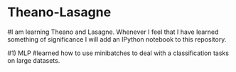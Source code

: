 # Theano-Lasagne

#I am learning Theano and Lasagne. Whenever I feel that I have learned something of significance I will add an IPython notebook to this repository.

#1) MLP
#learned how to use minibatches to deal with a classification tasks on large datasets.
